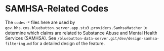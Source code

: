 # SAMHSA-Related Codes

The `codes-*` files here are used by `gov.hhs.cms.bluebutton.server.app.stu3.providers.SamhsaMatcher` to determine which claims are related to Substance Abuse and Mental Health Services (SAMHSA). See `/bluebutton-data-server.git/dev/design-samhsa-filtering.md` for a detailed design of the feature.

